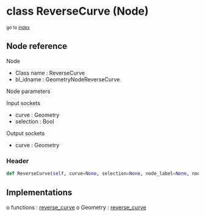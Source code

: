 # class ReverseCurve (Node)

<sub>go to [index](/docs/index.md)</sub>

## Node reference

Node
 - Class name : ReverseCurve
 - bl_idname : GeometryNodeReverseCurve

Node parameters

Input sockets
 - curve : Geometry
 - selection : Bool

Output sockets
 - curve : Geometry

### Header

``` python
def ReverseCurve(self, curve=None, selection=None, node_label=None, node_color=None):
```

## Implementations

o functions : [reverse_curve](/docs/GeoNodes_classes/GLOBAL.md#reverse_curve)
o Geometry : [reverse_curve](/docs/GeoNodes_classes/Geometry.md#reverse_curve)

